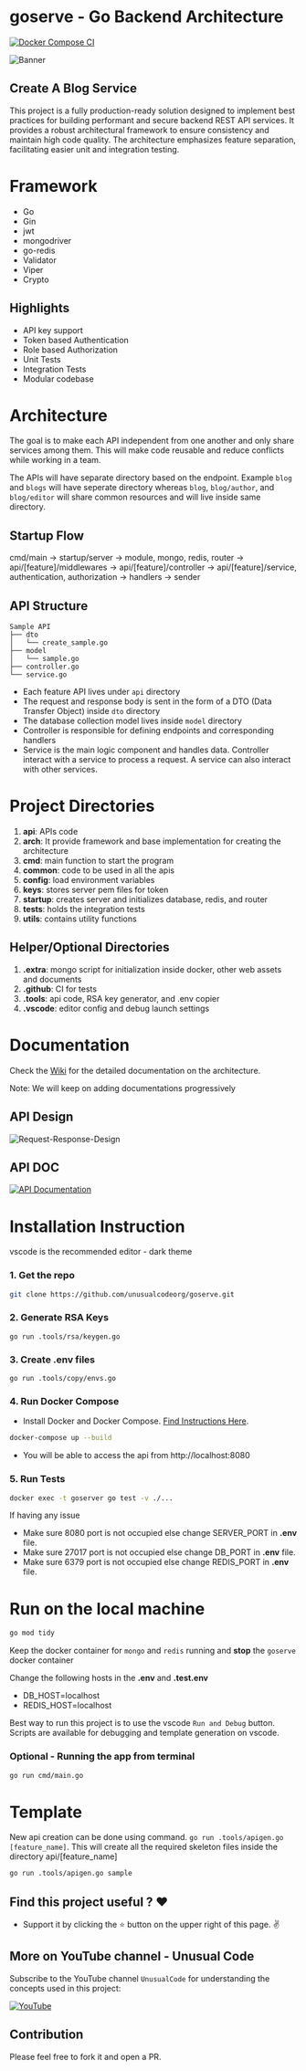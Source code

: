 # goserve - Go Backend Architecture

[![Docker Compose CI](https://github.com/unusualcodeorg/goserve/actions/workflows/docker_compose.yml/badge.svg)](https://github.com/unusualcodeorg/goserve/actions/workflows/docker_compose.yml)

![Banner](.extra/docs/goserve-banner.png)

## Create A Blog Service 

This project is a fully production-ready solution designed to implement best practices for building performant and secure backend REST API services. It provides a robust architectural framework to ensure consistency and maintain high code quality. The architecture emphasizes feature separation, facilitating easier unit and integration testing.

# Framework
- Go
- Gin
- jwt
- mongodriver
- go-redis
- Validator
- Viper
- Crypto

## Highlights
- API key support
- Token based Authentication
- Role based Authorization
- Unit Tests
- Integration Tests
- Modular codebase

# Architecture
The goal is to make each API independent from one another and only share services among them. This will make code reusable and reduce conflicts while working in a team. 

The APIs will have separate directory based on the endpoint. Example `blog` and `blogs` will have seperate directory whereas `blog`, `blog/author`, and `blog/editor` will share common resources and will live inside same directory.

## Startup Flow
cmd/main → startup/server → module, mongo, redis, router → api/[feature]/middlewares → api/[feature]/controller -> api/[feature]/service, authentication, authorization → handlers → sender

## API Structure
```
Sample API
├── dto
│   └── create_sample.go
├── model
│   └── sample.go
├── controller.go
└── service.go
```

- Each feature API lives under `api` directory
- The request and response body is sent in the form of a DTO (Data Transfer Object) inside `dto` directory
- The database collection model lives inside `model` directory
- Controller is responsible for defining endpoints and corresponding handlers
- Service is the main logic component and handles data. Controller interact with a service to process a request. A service can also interact with other services.
 
# Project Directories
1. **api**: APIs code 
2. **arch**: It provide framework and base implementation for creating the architecture
3. **cmd**: main function to start the program
4. **common**: code to be used in all the apis
5. **config**: load environment variables
6. **keys**: stores server pem files for token
7. **startup**: creates server and initializes database, redis, and router
8. **tests**: holds the integration tests
9. **utils**: contains utility functions

## Helper/Optional Directories
1. **.extra**: mongo script for initialization inside docker, other web assets and documents
2. **.github**: CI for tests
3. **.tools**: api code, RSA key generator, and .env copier
4. **.vscode**: editor config and debug launch settings

# Documentation
Check the [Wiki](https://github.com/unusualcodeorg/goserve/wiki/Architecture) for the detailed documentation on the architecture. 

Note: We will keep on adding documentations progressively

## API Design
![Request-Response-Design](.extra/docs/api-structure.png)

## API DOC
[![API Documentation](https://img.shields.io/badge/API%20Documentation-View%20Here-blue?style=for-the-badge)](https://documenter.getpostman.com/view/1552895/2sA3XWdefu)

# Installation Instruction
vscode is the recommended editor - dark theme 

### 1. Get the repo 

```bash
git clone https://github.com/unusualcodeorg/goserve.git
```

### 2. Generate RSA Keys
```
go run .tools/rsa/keygen.go
```

### 3. Create .env files
```
go run .tools/copy/envs.go 
```

### 4. Run Docker Compose
- Install Docker and Docker Compose. [Find Instructions Here](https://docs.docker.com/install/).

```bash
docker-compose up --build
```
-  You will be able to access the api from http://localhost:8080

### 5. Run Tests
```bash
docker exec -t goserver go test -v ./...
```

If having any issue
- Make sure 8080 port is not occupied else change SERVER_PORT in **.env** file.
- Make sure 27017 port is not occupied else change DB_PORT in **.env** file.
- Make sure 6379 port is not occupied else change REDIS_PORT in **.env** file.

# Run on the local machine
```bash
go mod tidy
```

Keep the docker container for `mongo` and `redis` running and **stop** the `goserve` docker container

Change the following hosts in the **.env** and **.test.env**
- DB_HOST=localhost
- REDIS_HOST=localhost

Best way to run this project is to use the vscode `Run and Debug` button. Scripts are available for debugging and template generation on vscode.

### Optional - Running the app from terminal
```bash
go run cmd/main.go
```

# Template
New api creation can be done using command. `go run .tools/apigen.go [feature_name]`. This will create all the required skeleton files inside the directory api/[feature_name]

```bash
go run .tools/apigen.go sample
```

## Find this project useful ? :heart:
* Support it by clicking the :star: button on the upper right of this page. :v:

## More on YouTube channel - Unusual Code
Subscribe to the YouTube channel `UnusualCode` for understanding the concepts used in this project:

[![YouTube](https://img.shields.io/badge/YouTube-Subscribe-red?style=for-the-badge&logo=youtube&logoColor=white)](https://www.youtube.com/@unusualcode)

## Contribution
Please feel free to fork it and open a PR.